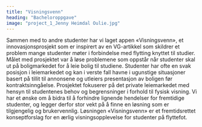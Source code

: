 ```yaml
---
title: "Visningsvenn"
heading: "Bacheloroppgave"
image: "project_1_Jenny Heimdal Oulie.jpg"
---
```


Sammen med to andre studenter har vi laget appen «Visningsvenn», et innovasjonsprosjekt som er inspirert av en VG-artikkel som skildrer et problem mange studenter møter i forbindelse med flytting knyttet til studier. Målet med prosjektet var å løse problemene som oppstår når studenter skal ut på boligmarkedet for å leie bolig til studiene. Studenter har ofte en svak posisjon i leiemarkedet og kan i verste fall havne i ugunstige situasjoner basert på tillit til annonsene og utleiers presentasjon av boligen før kontraktsinngåelse. Prosjektet fokuserer på det private leiemarkedet med hensyn til studentenes behov og begrensninger i forhold til fysisk visning. Vi har et ønske om å bidra til å forhindre lignende hendelser for fremtidige studenter, og legger derfor stor vekt på å finne en løsning som er tilgjengelig og brukervennlig. Løsningen «Visningsvenn» er et fremtidsrettet konseptforslag for en ærlig visningsopplevelse for studenter på flyttefot.
